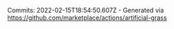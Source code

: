 Commits: 2022-02-15T18:54:50.607Z - Generated via https://github.com/marketplace/actions/artificial-grass
<br>
